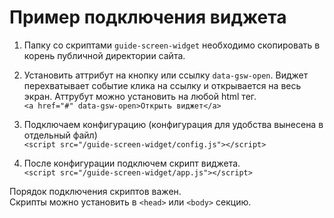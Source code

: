 # Пример подключения виджета
1. Папку со скриптами `guide-screen-widget` необходимо скопировать в корень публичной директории сайта.

2. Установить аттрибут на кнопку или ссылку `data-gsw-open`.
Виджет перехватывает событие клика на ссылку и открывается на весь экран.
Аттрубут можно установить на любой html тег.   
`<a href="#" data-gsw-open>Открыть виджет</a>`

3. Подключаем конфигурацию (конфигурация для удобства вынесена в отдельный файл)   
`<script src="/guide-screen-widget/config.js"></script>`

4. После конфигурации подключем скрипт виджета.    
`<script src="/guide-screen-widget/app.js"></script>`

Порядок подключения скриптов важен.   
Скрипты можно установить в `<head>` или `<body>` секцию.

